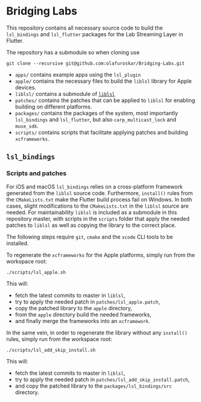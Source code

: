# Bridging Labs

This repository contains all necessary source code to build the `lsl_bindings` and `lsl_flutter` packages for the Lab Streaming Layer in Flutter.

The repository has a submodule so when cloning use

```
git clone --recursive git@github.com:olafuroskar/Bridging-Labs.git
```

- `apps/` contains example apps using the `lsl_plugin`
- `apple/` contains the necessary files to build the `liblsl` library for Apple devices.
- `liblsl/` contains a submodule of [`liblsl`](https://github.com/sccn/liblsl)
- `patches/` contains the patches that can be applied to `liblsl` for enabling building on different platforms.
- `packages/` contains the packages of the system, most importantly `lsl_bindings` and `lsl_flutter`, but also `carp_multicast_lock` and `muse_sdk`.
- `scripts/` contains scripts that facilitate applying patches and building `xcframeworks`.

## `lsl_bindings`

### Scripts and patches

For iOS and macOS `lsl_bindings` relies on a cross-platform framework generated from the `liblsl` source code. Furthermore, `install()` rules from the `CMakeLists.txt` make the Flutter build process fail on Windows. In both cases, slight modifications to the `CMakeLists.txt` in the `liblsl` source are needed. For maintainability `liblsl` is included as a submodule in this repository master, with scripts in the `scripts` folder that apply the needed patches to `liblsl` as well as copying the library to the correct place.

The following steps require `git`, `cmake` and the `xcode` CLI tools to be installed.

To regenerate the `xcframeworks` for the Apple platforms, simply run from the workspace root:

```
./scripts/lsl_apple.sh
```

This will:

- fetch the latest commits to master in `liblsl`,
- try to apply the needed patch in `patches/lsl_apple.patch`,
- copy the patched library to the `apple` directory,
- from the `apple` directory build the needed frameworks,
- and finally merge the frameworks into an `xcframework`.

In the same vein, in order to regenerate the library without any `install()` rules, simply run from the workspace root:

```
./scripts/lsl_add_skip_install.sh
```

This will:

- fetch the latest commits to master in `liblsl`,
- try to apply the needed patch in `patches/lsl_add_skip_install.patch`,
- and copy the patched library to the `packages/lsl_bindings/src` directory.

<!--

  // TODO: Add labels property on stream info: https://github.com/NeuropsyOL/RECORDA/blob/master/liblsl-Java/src/examples/HandleMetaData.java
  // https://github.com/NeuropsyOL/RECORDA/blob/09f68f48b73ad4936caa5cf937d6291b6e6efcb4/liblsl-Java/src/edu/ucsd/sccn/LSL.java#L292

This README describes the package. If you publish this package to pub.dev,
this README's contents appear on the landing page for your package.

For information about how to write a good package README, see the guide for
[writing package pages](https://dart.dev/tools/pub/writing-package-pages).

For general information about developing packages, see the Dart guide for
[creating packages](https://dart.dev/guides/libraries/create-packages)
and the Flutter guide for
[developing packages and plugins](https://flutter.dev/to/develop-packages).

TODO: Put a short description of the package here that helps potential users
know whether this package might be useful for them.

## Features

TODO: List what your package can do. Maybe include images, gifs, or videos.

## Getting started

TODO: List prerequisites and provide or point to information on how to
start using the package.

## Usage

TODO: Include short and useful examples for package users. Add longer examples
to `/example` folder.

```dart
const like = 'sample';
````

## Additional information

TODO: Tell users more about the package: where to find more information, how to
contribute to the package, how to file issues, what response they can expect
from the package authors, and more.
-->
